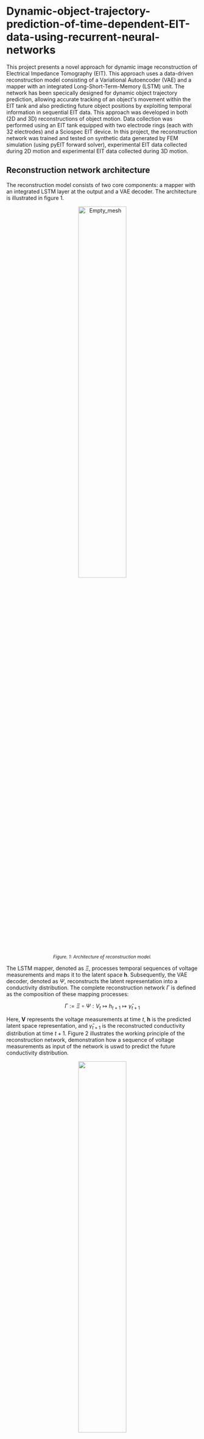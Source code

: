# Dynamic-object-trajectory-prediction-of-time-dependent-EIT-data-using-recurrent-neural-networks

This project presents a novel approach for dynamic image reconstruction of Electrical Impedance Tomography (EIT). This approach uses a data-driven reconstruction model consisting of a Variational Autoencoder (VAE) and a mapper with an integrated Long-Short-Term-Memory (LSTM) unit. The network has been specically designed for dynamic object trajectory prediction, allowing accurate tracking of an object's movement within the EIT tank and also predicting future object positions by exploiting temporal information in sequential EIT data. This approach was developed in both (2D and 3D) reconstructions of object motion. Data collection was performed using an EIT tank equipped with two electrode rings (each with 32 electrodes) and a Sciospec EIT device. In this project, the reconstruction network was trained and tested on synthetic data generated by FEM simulation (using pyEIT forward solver), experimental EIT data collected during 2D motion and experimental EIT data collected during 3D motion.

## Reconstruction network architecture

The reconstruction model consists of two core components: a mapper with an integrated LSTM layer at the output and a VAE decoder. The architecture is illustrated in figure 1.

<p align="center">
  
  <img src="images/reconstruction_model.png" alt="Empty_mesh" width="50%">

</p>
<p align="center" style="font-size: smaller;">
  <em>Figure. 1: Architecture of reconstruction model.</em>
</p>

The LSTM mapper, denoted as $\Xi$, processes temporal sequences of voltage measurements and maps it to the latent space $\mathbf{h}$. Subsequently, the VAE decoder, denoted as $\Psi$, reconstructs the latent representation into a conductivity distribution. The complete reconstruction network $\Gamma$ is defined as the composition of these mapping processes:

$$
\Gamma := \Xi \circ \Psi : V_{t} \mapsto h_{t+1} \mapsto \hat{\gamma}_{t+1}
$$

Here, $\mathbf{V}$ represents the voltage measurements at time $t$, $\mathbf{h}$ is the predicted latent space representation, and $\hat{\gamma}_{t+1}$ is the reconstructed conductivity distribution at time $t+1$. Figure 2 illustrates the working principle of the reconstruction network, demonstration how a sequence of voltage measurements as input of the network is uswd to predict the future conductivity distribution.

<p align="center">
  <img src="images/reconstruction_process.png" width="50%">
</p>
<p align="center" style="font-size: smaller;">
  <em>Figure. 1: Overview of the reconstruction process of the proposed reconstruction model. A sequence of four voltage measurements is used to predict the conductivity distribution of the next time step.</em>
</p>

## Training of reconstruction network

The training process was conducted in two stages. In the first stage, the VAE was trained in an unsupervised using synthetically generated conductivity distributions for both 2D and 3D space.
For the 2D reconstructions, a triangular mesh representing the electrode plane of a cylindrical tank was used. For 3D reconstructions, a voxel-based approach was used.
In the second training stage, the LSTM mapper was trained in a supervised manner. The VAE encoder generated a latent representations of known conductity distributions, which served as labels for the supervised learning of the LSTM mapper. Sequences of voltage measurements $\mathbf{V}$ were paired with the corresponding latent representations of future conductivity distributions.

## EIT data collection

EIT data were acquired in both simulated and experimental settings. Simultions were performed using FEM-based modeling with the pyEIT package, while experimental data were collected using an EIT water tank. For 2D data, both FEM simulation and experimental measurements were conducted on a single electrode plane, yielding $32^2$ voltage data points per frame. For 3D data, experimental measurements with two electrode planes were performed, resulting in $64^2$ voltage data points per frame. The EIT data were collected by tracking an acrylic ball along predefined trajectories at discrete positions. In 2D space, a circular, spiral, eight, polynomial, square trajectory were used. In 3D space, the trajectories uses were a helix, a spiral helix and a circular sine wave.

# Results 

## 2D simulation model

The 2D simulation model was trained on a spiral trajectory and tested on circular and eight shaped trajectory. The results demonstrate high predicition accuracy for the proposed resonstruction network.

<table>
  <tr>
    <td align="center" style="text-align: center;">
      <div style="font-weight: bold; margin-bottom: 20px;">Circle Trajectory</div>
      <img src="results/2D reconstruction/sim reconstruction/circle_recon.gif" width="70%">
    </td>
    <td align="center" style="text-align: center;">
      <div style="font-weight: bold; margin-bottom: 20px;">Eight Trajectory</div>
      <img src="results/2D reconstruction/sim reconstruction/eight_recon.gif" width="70%">
    </td>
  </tr>
</table>


## 2D experimental model

The 2D experimental model was trained on a spiral trajectory. The trained model was then evaluated on different test trajectories to assess its generalisation capabilities. To test the robustness to velocity variations, an additional experiment was performed where the movement speed was increased by increasing the distance between each discrete point. A comparative analysis between model architectures with and without an LSTM layer was also performed to highlight the capability of the LSTM layer to model the time-dependent behavior of moving objects. The following figures show the results of the tests.

### Prediction of different trajectories

<table>
  <tr>
    <td align="center" style="text-align: center;">
      <div style="font-weight: bold; margin-bottom: 20px;">circle trajectory</div>
      <img src="results/2D reconstruction/exp reconstruction/lstm_circle_recon.gif" width="70%">
    </td>
    <td align="center" style="text-align: center;">
      <div style="font-weight: bold; margin-bottom: 20px;">eight trajectory</div>
      <img src="results/2D reconstruction/exp reconstruction/lstm_eight_recon.gif" width="70%">
    </td>
  </tr>
  <tr>
    <td align="center" style="text-align: center;">
      <div style="font-weight: bold; margin-bottom: 20px;">polynomial trajectory</div>
      <img src="results/2D reconstruction/exp reconstruction/lstm_polynomial_recon.gif" width="70%">
    </td>
    <td align="center" style="text-align: center;">
      <div style="font-weight: bold; margin-bottom: 20px;">square trajectory</div>
      <img src="results/2D reconstruction/exp reconstruction/lstm_square_recon.gif" width="70%">
    </td>
  </tr>
</table>

### Prediction with different velocities

<table>
  <tr>
    <td align="center" style="text-align: center;">
      <div style="font-weight: bold; margin-bottom: 20px;">normal velocity</div>
      <img src="results/2D reconstruction/exp reconstruction/lstm_eight_recon.gif" width="70%">
    </td>
    <td align="center" style="text-align: center;">
      <div style="font-weight: bold; margin-bottom: 20px;">increased velocity</div>
      <img src="results/2D reconstruction/exp reconstruction/lstm_eight_fast_recon.gif" width="70%">
    </td>
  </tr>
</table>

### Comparision of model with and without LSTM layer 

<table>
  <tr>
    <td align="center" style="text-align: center;">
      <div style="font-weight: bold; margin-bottom: 20px;">with LSTM layer</div>
      <img src="results/2D reconstruction/exp reconstruction/lstm_polynomial_recon.gif" width="70%">
    </td>
    <td align="center" style="text-align: center;">
      <div style="font-weight: bold; margin-bottom: 20px;">without LSTM layer</div>
      <img src="results/2D reconstruction/exp reconstruction/no_lstm_polynomial_recon.gif" width="70%">
    </td>
  </tr>
</table>

## 3D experimental model

The 3D experimental model was trained using a spiral helix trajectory with a radius that decreases with increasing height. Like the 2D experimental model, the 3D model was tested on various test trajectory (a normal helix trajectory and a circular sine wave). Different velocity variations were also tested and, finally, a comparison between the model with and without LSTM layer was performed. The following figures show the results of the tests.

### Prediction of different trajectories

<table>
  <tr>
    <td align="center" style="text-align: center;">
      <div style="font-weight: bold; margin-bottom: 20px;">helix trajectory</div>
      <img src="results/3D reconstruction/lstm_helix_recon.gif" width="70%">
    </td>
    <td align="center" style="text-align: center;">
      <div style="font-weight: bold; margin-bottom: 20px;">circular sine wave trajectory</div>
      <img src="results/3D reconstruction/lstm_circ_sine_recon.gif" width="70%">
    </td>
  </tr>
</table>

### Prediction with different velocities

<table>
  <tr>
    <td align="center" style="text-align: center;">
      <div style="font-weight: bold; margin-bottom: 20px;">normal velocity</div>
      <img src="results/3D reconstruction/lstm_helix_recon.gif" width="70%">
    </td>
    <td align="center" style="text-align: center;">
      <div style="font-weight: bold; margin-bottom: 20px;">increased velocity</div>
      <img src="results/3D reconstruction/lstm_helix_fast_recon.gif" width="70%">
    </td>
  </tr>
</table>

### Comparision of model with and without LSTM layer 

<table>
  <tr>
    <td align="center" style="text-align: center;">
      <div style="font-weight: bold; margin-bottom: 20px;">with LSTM layer</div>
      <img src="results/3D reconstruction/lstm_helix_recon.gif" width="70%">
    </td>
    <td align="center" style="text-align: center;">
      <div style="font-weight: bold; margin-bottom: 20px;">without LSTM layer</div>
      <img src="results/3D reconstruction/no_lstm_helix_recon.gif" width="70%">
    </td>
  </tr>
</table>
